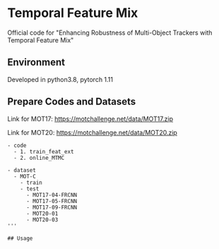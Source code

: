 # Temporal Feature Mix
Official code for "Enhancing Robustness of Multi-Object Trackers with Temporal Feature Mix"

## Environment
Developed in python3.8, pytorch 1.11

## Prepare Codes and Datasets
Link for MOT17: https://motchallenge.net/data/MOT17.zip

Link for MOT20: https://motchallenge.net/data/MOT20.zip

```
- code
  - 1. train_feat_ext
  - 2. online_MTMC

- dataset
  - MOT-C
    - train
    - test
      - MOT17-04-FRCNN
      - MOT17-05-FRCNN
      - MOT17-09-FRCNN
      - MOT20-01
      - MOT20-03
'''

## Usage
